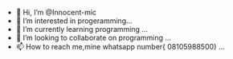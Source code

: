 - 👋 Hi, I’m @Innocent-mic
- 👀 I’m interested in  progeramming...
- 🌱 I’m currently learning programming ...
- 💞️ I’m looking to collaborate on programming ...
- 📫 How to reach me,mine whatsapp number{ 08105988500}  ...

<!---
Innocent-mic/Innocent-mic is a ✨ special ✨ repository because its `README.md` (this file) appears on your GitHub profile.
You can click the Preview link to take a look at your changes.
--->
